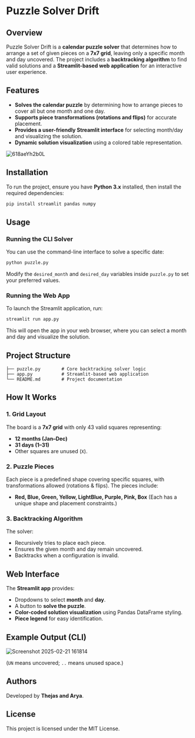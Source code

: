 # Puzzle Solver Drift 

## Overview
Puzzle Solver Drift is a **calendar puzzle solver** that determines how to arrange a set of given pieces on a **7x7 grid**, leaving only a specific month and day uncovered. The project includes a **backtracking algorithm** to find valid solutions and a **Streamlit-based web application** for an interactive user experience.

## Features
- **Solves the calendar puzzle** by determining how to arrange pieces to cover all but one month and one day.
- **Supports piece transformations (rotations and flips)** for accurate placement.
- **Provides a user-friendly Streamlit interface** for selecting month/day and visualizing the solution.
- **Dynamic solution visualization** using a colored table representation.

![618aeYh2b0L](https://github.com/user-attachments/assets/464294d2-0dc7-4920-83f1-c695793f036a)


## Installation
To run the project, ensure you have **Python 3.x** installed, then install the required dependencies:
```sh
pip install streamlit pandas numpy
```

## Usage
### Running the CLI Solver
You can use the command-line interface to solve a specific date:
```sh
python puzzle.py
```
Modify the `desired_month` and `desired_day` variables inside `puzzle.py` to set your preferred values.

### Running the Web App
To launch the Streamlit application, run:
```sh
streamlit run app.py
```
This will open the app in your web browser, where you can select a month and day and visualize the solution.

## Project Structure
```
├── puzzle.py        # Core backtracking solver logic
├── app.py           # Streamlit-based web application
└── README.md        # Project documentation
```

## How It Works
### 1. Grid Layout
The board is a **7x7 grid** with only 43 valid squares representing:
- **12 months (Jan–Dec)**
- **31 days (1–31)**
- Other squares are unused (`X`).

### 2. Puzzle Pieces
Each piece is a predefined shape covering specific squares, with transformations allowed (rotations & flips). The pieces include:
- **Red, Blue, Green, Yellow, LightBlue, Purple, Pink, Box** (Each has a unique shape and placement constraints.)

### 3. Backtracking Algorithm
The solver:
- Recursively tries to place each piece.
- Ensures the given month and day remain uncovered.
- Backtracks when a configuration is invalid.

## Web Interface
The **Streamlit app** provides:
- Dropdowns to select **month** and **day**.
- A button to **solve the puzzle**.
- **Color-coded solution visualization** using Pandas DataFrame styling.
- **Piece legend** for easy identification.

## Example Output (CLI)
![Screenshot 2025-02-21 161814](https://github.com/user-attachments/assets/4b703329-7690-4206-98bb-6da2d6946893)


(`UN` means uncovered; `..` means unused space.)

## Authors
Developed by **Thejas and Arya**.

## License
This project is licensed under the MIT License.

